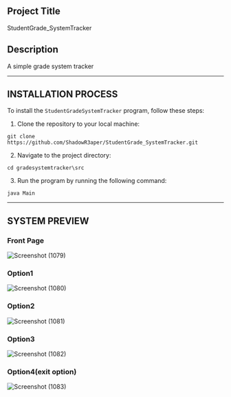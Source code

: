 ## Project Title
StudentGrade_SystemTracker


## Description
A simple grade system tracker


-----------------------------------
## INSTALLATION PROCESS
To install the `StudentGradeSystemTracker` program, follow these steps:

1. Clone the repository to your local machine:
```
git clone https://github.com/ShadowR3aper/StudentGrade_SystemTracker.git
```
2. Navigate to the project directory:
```
cd gradesystemtracker\src
```
3. Run the program by running the following command:
```
java Main
```
---------------------------------

## SYSTEM PREVIEW
### Front Page
![Screenshot (1079)](https://github.com/ShadowR3aper/StudentGrade_SystemTracker/assets/123635909/778fabf0-7510-4eeb-85e0-8ebf659ee019)


### Option1
![Screenshot (1080)](https://github.com/ShadowR3aper/StudentGrade_SystemTracker/assets/123635909/806c4413-141a-4d6e-9017-c81eb7b99d94)

### Option2
![Screenshot (1081)](https://github.com/ShadowR3aper/StudentGrade_SystemTracker/assets/123635909/5015c3ca-34c2-467e-8441-eb5f45a7e4dd)

### Option3
![Screenshot (1082)](https://github.com/ShadowR3aper/StudentGrade_SystemTracker/assets/123635909/9585ba78-a040-4692-b20d-806de659d48a)

### Option4(exit option)
![Screenshot (1083)](https://github.com/ShadowR3aper/StudentGrade_SystemTracker/assets/123635909/a383e28a-687c-491f-b9ab-f987b8cbfb5f)






